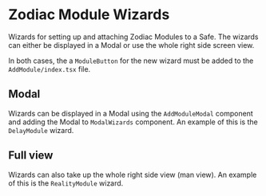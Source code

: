 # Zodiac Module Wizards

Wizards for setting up and attaching Zodiac Modules to a Safe. The wizards can either be displayed in a Modal or use the whole right side screen view.

In both cases, the a `ModuleButton` for the new wizard must be added to the `AddModule/index.tsx` file.

## Modal

Wizards can be displayed in a Modal using the `AddModuleModal` component and adding the Modal to `ModalWizards` component. An example of this is the `DelayModule` wizard.

## Full view

Wizards can also take up the whole right side view (man view). An example of this is the `RealityModule` wizard.
